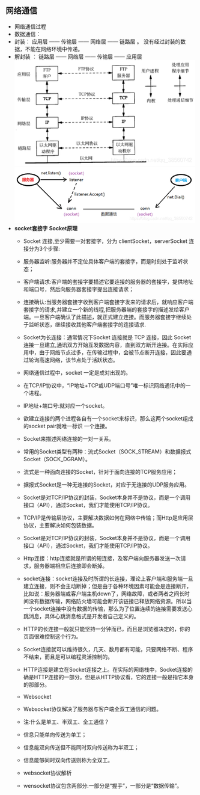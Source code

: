 ## 网络通信

* 网络通信过程
 * 数据通信：
 * 封装： 应用层 —— 传输层 —— 网络层 —— 链路层	。 没有经过封装的数据，不能在网络环境中传递。
 * 解封装 ： 链路层 —— 网络层 —— 传输层 —— 应用层
    ![tree-1](./images/b.png)
    ![tree-2](./images/c.png)
* **socket套接字**
  **Socket原理**
  * Socket 连接,至少需要一对套接字，分为 clientSocket，serverSocket 连接分为3个步骤: 
  * 服务器监听:服务器并不定位具体客户端的套接字，而是时刻处于监听状态； 
  * 客户端请求:客户端的套接字要描述它要连接的服务器的套接字，提供地址和端口号，然后向服务器套接字提出连接请求； 
  * 连接确认:当服务器套接字收到客户端套接字发来的请求后，就响应客户端套接字的请求,并建立一个新的线程,把服务器端的套接字的描述发给客户端。一旦客户端确认了此描述，就正式建立连接。而服务器套接字继续处于监听状态，继续接收其他客户端套接字的连接请求.
  * Socket为长连接：通常情况下Socket 连接就是 TCP 连接，因此 Socket 连接一旦建立,通讯双方开始互发数据内容，直到双方断开连接。在实际应用中，由于网络节点过多，在传输过程中，会被节点断开连接，因此要通过轮询高速网络，该节点处于活跃状态。
 
  * 网络通信过程中，socket 一定是成对出现的。
  * 在TCP/IP协议中，“IP地址+TCP或UDP端口号”唯一标识网络通讯中的一个进程。
  * IP地址+端口号:就对应一个socket。
  * 欲建立连接的两个进程各自有一个socket来标识，那么这两个socket组成的socket pair就唯一标识
    一个连接。
  * Socket来描述网络连接的一对一关系。
  * 常用的Socket类型有两种：流式Socket（SOCK_STREAM）和数据报式Socket（SOCK_DGRAM）。
  * 流式是一种面向连接的Socket，针对于面向连接的TCP服务应用；
  * 据报式Socket是一种无连接的Socket，对应于无连接的UDP服务应用。    
  * Socket是对TCP/IP协议的封装，Socket本身并不是协议，而是一个调用接口（API），通过Socket，我们才能使用TCP/IP协议。
  * TCP/IP是传输层协议，主要解决数据如何在网络中传输；而Http是应用层协议，主要解决如何包装数据。  
  * Socket是对TCP/IP协议的封装，Socket本身并不是协议，而是一个调用接口（API），通过Socket，我们才能使用TCP/IP协议。   
  * Http连接：http连接就是所谓的短连接，及客户端向服务器发送一次请求，服务器端相应后连接即会断掉。 
  * socket连接：socket连接及时所谓的长连接，理论上客户端和服务端一旦建立连接，则不会主动断掉；但是由于各种环境因素可能会是连接断开，比如说：服务器端或客户端主机down了，网络故障，或者两者之间长时间没有数据传输，网络防火墙可能会断开该链接已释放网络资源。所以当一个socket连接中没有数据的传输，那么为了位置连续的连接需要发送心跳消息，具体心跳消息格式是开发者自己定义的。   
  * HTTP的长连接一般就只能坚持一分钟而已，而且是浏览器决定的，你的页面很难控制这个行为。
  * Socket连接就可以维持很久，几天、数月都有可能，只要网络不断、程序不结束，而且是可以编程灵活控制的。
  * HTTP连接是建立在Socket连接之上。在实际的网络栈中，Socket连接的确是HTTP连接的一部分。但是从HTTP协议看，它的连接一般是指它本身的那部分。
  * Websocket
  * Websocket协议解决了服务器与客户端全双工通信的问题。
  * 注:什么是单工、半双工、全工通信？
  * 信息只能单向传送为单工；
  * 信息能双向传送但不能同时双向传送称为半双工；
  * 信息能够同时双向传送则称为全双工。
  * websocket协议解析
  * wensocket协议包含两部分:一部分是“握手”，一部分是“数据传输”。
  

